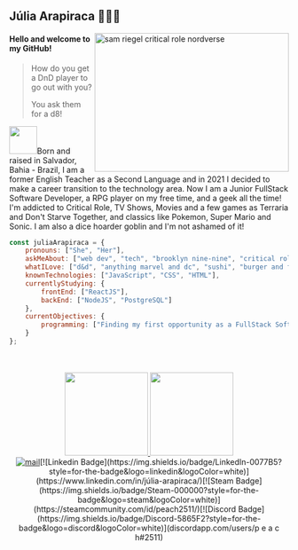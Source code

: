 ## Júlia Arapiraca :peach::rainbow_flag:

<img align="right" width="350" height="250" alt="sam riegel critical role nordverse" src="[https://camo.githubusercontent.com/fe55d03d5d4c092c011ce41d71b756d25ce8ad9c1ee0a017b0a26f889a1ff56e/68747470733a2f2f67696666696c65732e616c706861636f646572732e636f6d2f3239372f323937302e676966](https://c.tenor.com/45a1UOnWHHkAAAAd/critical-role-crit-role.gif)">

#### Hello and welcome to my GitHub!

>How do you get a DnD player to go out with you?
>
>You ask them for a d8!


<img src="[https://media.giphy.com/media/VgCDAzcKvsR6OM0uWg/giphy.gif](https://media0.giphy.com/media/drx7LzoilPgJwOI44r/giphy.gif?cid=790b76118c930820be3e790dfb6d4ad839a7987690f95ca2&rid=giphy.gif&ct=s)" width="50">Born and raised in Salvador, Bahia - Brazil, I am a former English Teacher as a Second Language and in 2021 I decided to make a career transition to the technology area. Now I am a Junior FullStack Software Developer, a RPG player on my free time, and a geek all the time! I'm addicted to Critical Role, TV Shows, Movies and a few games as Terraria and Don't Starve Together, and classics like Pokemon, Super Mario and Sonic. I am also a dice hoarder goblin and I'm not ashamed of it! 

```javascript
const juliaArapiraca = {
    pronouns: ["She", "Her"],
    askMeAbout: ["web dev", "tech", "brooklyn nine-nine", "critical role"],
    whatILove: ["d&d", "anything marvel and dc", "sushi", "burger and fries", "tattoos and piercings"],
    knownTechnologies: ["JavaScript", "CSS", "HTML"],
    currentlyStudying: {
        frontEnd: ["ReactJS"],
        backEnd: ["NodeJS", "PostgreSQL"]
    },
    currentObjectives: {
        programming: ["Finding my first opportunity as a FullStack Software Developer"]
    }
};
```
<br>
<br>
<div align="center">
   <a href="https://github.com/juliaarapiraca">
<img height="150em" src="https://github-readme-stats.vercel.app/api/top-langs/?username=juliaarapiraca&layout=compact&langs_count=7&theme=jolly"/>
<img height="150em" src="https://github-readme-stats.vercel.app/api?username=juliaarapiraca&show_icons=true&theme=jolly&include_all_commits=true&count_private=true"/><br><a href="mailto:juliaarapiraca@hotmail.com" target="_blank"><img alt="mail" src="https://img.shields.io/badge/Microsoft_Outlook-0078D4?style=for-the-badge&logo=microsoft-outlook&logoColor=white" /></a>[![Linkedin Badge](https://img.shields.io/badge/LinkedIn-0077B5?style=for-the-badge&logo=linkedin&logoColor=white)](https://www.linkedin.com/in/júlia-arapiraca/)[![Steam Badge](https://img.shields.io/badge/Steam-000000?style=for-the-badge&logo=steam&logoColor=white)](https://steamcommunity.com/id/peach2511/)[![Discord Badge](https://img.shields.io/badge/Discord-5865F2?style=for-the-badge&logo=discord&logoColor=white)](discordapp.com/users/p e a c h#2511)
</div>


